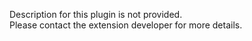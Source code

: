 Description for this plugin is not provided.  
Please contact the extension developer for more details.